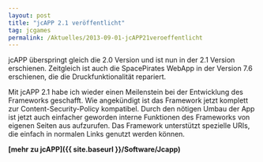 ```yaml
---
layout: post
title: "jcAPP 2.1 veröffentlicht"
tag: jcgames
permalink: /Aktuelles/2013-09-01-jcAPP21veroeffentlicht
---
```


jcAPP überspringt gleich die 2.0 Version und ist nun in der 2.1 Version erschienen. Zeitgleich ist auch die SpacePirates WebApp in der Version 7.6 erschienen, die die Druckfunktionalität repariert.

Mit jcAPP 2.1 habe ich wieder einen Meilenstein bei der Entwicklung des Frameworks geschafft. Wie angekündigt ist das Framework jetzt komplett zur Content-Security-Policy kompatibel. Durch den nötigen Umbau der App ist jetzt auch einfacher geworden interne Funktionen des Frameworks von eigenen Seiten aus aufzurufen. Das Framework unterstützt spezielle URIs, die einfach in normalen Links genutzt werden können.

**[mehr zu jcAPP]({{ site.baseurl }}/Software/Jcapp)**


